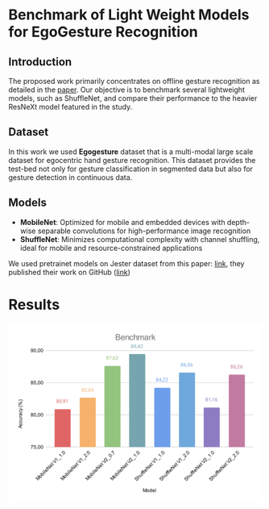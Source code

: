 # Benchmark of Light Weight Models for EgoGesture Recognition

## Introduction
The proposed work primarily concentrates on offline gesture recognition as detailed in the [paper](https://doi.org/10.48550/arXiv.1901.10323). Our objective is to benchmark several lightweight models, such as ShuffleNet, and compare their performance to the heavier ResNeXt model featured in the study.
## Dataset
In this work we used **Egogesture** dataset that is a multi-modal large scale dataset for egocentric hand gesture recognition. This dataset provides the test-bed not only for gesture classification in segmented data but also for gesture detection in continuous data.

## Models
- __MobileNet__: Optimized for mobile and embedded devices with depth-wise separable convolutions for high-performance image recognition
- __ShuffleNet__: Minimizes computational complexity with channel shuffling, ideal for mobile and resource-constrained applications

We used pretrainet models on Jester dataset from this paper: [link](https://arxiv.org/pdf/1904.02422), they published their work on GitHub ([link](https://github.com/okankop/Efficient-3DCNNs))


# Results

![Benchmark of the tested models](./readme_assets/Benchmark.svg)